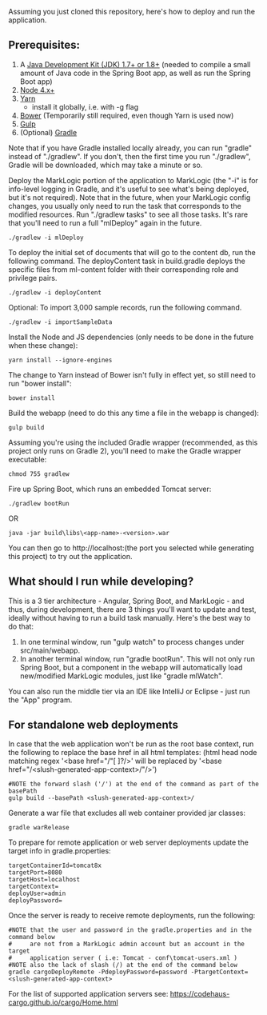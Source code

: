 Assuming you just cloned this repository, here's how to deploy and run the application. 

## Prerequisites:

1. A [Java Development Kit (JDK) 1.7+ or 1.8+](http://www.oracle.com/technetwork/java/javase/downloads/index.html) (needed to compile a small amount of Java code in the Spring Boot app, as well as run the Spring Boot app)
1. [Node 4.x+](https://nodejs.org/en/download/)
1. [Yarn](https://yarnpkg.com/en/docs/install)
    * install it globally, i.e. with -g flag
1. [Bower](https://www.npmjs.com/package/bower) (Temporarily still required, even though Yarn is used now)
1. [Gulp](https://www.npmjs.com/package/gulp)
1. (Optional) [Gradle](http://gradle.org/gradle-download/)

Note that if you have Gradle installed locally already, you can run "gradle" instead of "./gradlew". 
If you don't, then the first time you run "./gradlew", Gradle will be downloaded, which may take a 
minute or so.

Deploy the MarkLogic portion of the application to MarkLogic (the "-i" is for info-level logging in Gradle, and
it's useful to see what's being deployed, but it's not required). Note that in the future, when your
MarkLogic config changes, you usually only need to run the task that corresponds to the modified resources.
Run "./gradlew tasks" to see all those tasks. It's rare that you'll need to run a full "mlDeploy" again in
the future.

    ./gradlew -i mlDeploy
    
To deploy the initial set of documents that will go to the content db, run the following command.
The deployContent task in build.gradle deploys the specific files from ml-content folder with their corresponding role 
and privilege pairs. 

    ./gradlew -i deployContent
    
Optional: To import 3,000 sample records, run the following command.
  
    ./gradlew -i importSampleData
    
Install the Node and JS dependencies (only needs to be done in the future when these change):

    yarn install --ignore-engines

The change to Yarn instead of Bower isn't fully in effect yet, so still need to run "bower install":

    bower install

Build the webapp (need to do this any time a file in the webapp is changed):

    gulp build

Assuming you're using the included Gradle wrapper (recommended, as this project only runs on Gradle 2), you'll need to 
make the Gradle wrapper executable:

    chmod 755 gradlew

Fire up Spring Boot, which runs an embedded Tomcat server:

    ./gradlew bootRun
  OR
    
    java -jar build\libs\<app-name>-<version>.war

You can then go to http://localhost:(the port you selected while generating this project) to try out the application.


## What should I run while developing?

This is a 3 tier architecture - Angular, Spring Boot, and MarkLogic - and thus, during development, 
there are 3 things you'll want to update and test, ideally without having to run a build task manually. 
Here's the best way to do that:

1. In one terminal window, run "gulp watch" to process changes under src/main/webapp.
2. In another terminal window, run "gradle bootRun". This will not only run Spring Boot, but a component in the webapp 
will automatically load new/modified MarkLogic modules, just like "gradle mlWatch". 

You can also run the middle tier via an IDE like IntelliJ or Eclipse - just run the "App" program.

## For standalone web deployments 

In case that the web application won't be run as the root base context, run the following to replace the base href 
in all html templates: 
(html head node matching regex '<base href="/"[ ]?/>' will be replaced by '\<base href="/\<slush-generated-app-context\>/"/>')

    #NOTE the forward slash ('/') at the end of the command as part of the basePath
    gulp build --basePath <slush-generated-app-context>/

Generate a war file that excludes all web container provided jar classes:

    gradle warRelease
     
To prepare for remote application or web server deployments update the target info in gradle.properties:

    targetContainerId=tomcat8x    
    targetPort=8080    
    targetHost=localhost      
    targetContext=    
    deployUser=admin      
    deployPassword=

Once the server is ready to receive remote deployments, run the following:

    #NOTE that the user and password in the gradle.properties and in the command below 
    #     are not from a MarkLogic admin account but an account in the target 
    #     application server ( i.e: Tomcat - conf\tomcat-users.xml )
    #NOTE also the lack of slash (/) at the end of the command below     
    gradle cargoDeployRemote -PdeployPassword=password -PtargetContext=<slush-generated-app-context>
    
For the list of supported application servers see: https://codehaus-cargo.github.io/cargo/Home.html   

